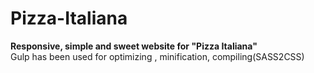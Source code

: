 # Pizza-Italiana
__Responsive, simple and sweet website for "Pizza Italiana"__ <br />
Gulp has been used for optimizing , minification, compiling(SASS2CSS)
